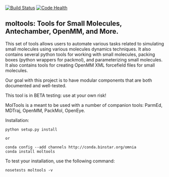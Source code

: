 [![Build Status](https://travis-ci.org/choderalab/moltools.svg)](https://travis-ci.org/choderalab/moltools)
[![Code Health](https://landscape.io/github/choderalab/moltools/master/landscape.svg)](https://landscape.io/github/choderalab/moltools/master)

## moltools: Tools for Small Molecules, Antechamber, OpenMM, and More.

This set of tools allows users to automate various tasks related to
simulating small molecules using various molecules dynamics techniques.
It also contains several python tools for working with small molecules,
packing boxes (python wrappers for packmol), and parameterizing small
molecules.  It also contains tools for creating OpenMM XML forcefield files
for small molecules.

Our goal with this project is to have modular components that are both 
documented and well-tested.  

This tool is in BETA testing: use at your own risk!

MolTools is a meant to be used with a number of companion tools:
ParmEd, MDTraj, OpenMM, PackMol, OpenEye.


Installation:

```
python setup.py install

or

conda config --add channels http://conda.binstar.org/omnia
conda install moltools

```

To test your installation, use the following command:

```
nosetests moltools -v
```
